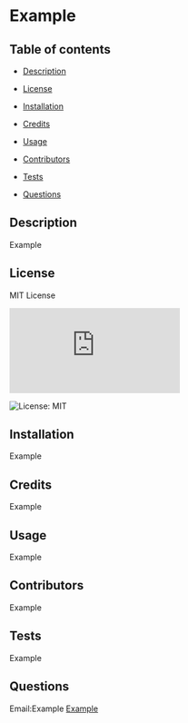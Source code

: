 # Example 

  ## Table of contents 

  - [Description](#description) 

  - [License](#license) 

  - [Installation](#installation) 

  - [Credits](#credits) 

  - [Usage](#usage) 

  - [Contributors](#contributors) 

  - [Tests](#tests) 

  - [Questions](#questions) 

  ## Description 
 Example 

  ## License 
 MIT License 

  ![License: MIT](https://www.mit.edu/~amini/LICENSE.md) 

  ![License: MIT](https://img.shields.io/badge/License-MIT-yellow.svg) 

  ## Installation 
 Example 

  ## Credits 
 Example 

  ## Usage 
 Example 

  ## Contributors 
 Example 

  ## Tests 
 Example 

  ## Questions 
 Email:Example 
 [Example](https://www.github.com/Example) 


